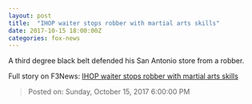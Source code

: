 ```yaml
---
layout: post
title:  "IHOP waiter stops robber with martial arts skills"
date: 2017-10-15 18:00:00Z
categories: fox-news
---
```


A third degree black belt defended his San Antonio store from a robber.


Full story on F3News: [IHOP waiter stops robber with martial arts skills](http://www.f3nws.com/n/pZN3hH)

> Posted on: Sunday, October 15, 2017 6:00:00 PM

